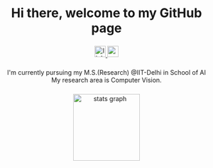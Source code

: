 <h1 align="center">Hi there, welcome to my GitHub page</h1>

###

<div align="center">
  <a href="https://www.linkedin.com/in/shashank-krishna-vempati/" target="_blank">
    <img src="https://img.shields.io/static/v1?message=LinkedIn&logo=linkedin&label=&color=0077B5&logoColor=white&labelColor=&style=for-the-badge" height="25" alt="linkedin logo"  />
  </a>
  <a href="vempatishashankbzy@gmail.com" target="_blank">
    <img src="https://img.shields.io/static/v1?message=Gmail&logo=gmail&label=&color=D14836&logoColor=white&labelColor=&style=for-the-badge" height="25" alt="gmail logo"  />
  </a>
</div>

###

<p align="center">I'm currently pursuing my M.S.(Research) @IIT-Delhi in School of AI<br>My research area is Computer Vision.</p>

###

<div align="center">
  <img src="https://github-readme-stats.vercel.app/api?username=ShashankKrishnaV&hide_title=false&hide_rank=false&show_icons=true&include_all_commits=true&count_private=true&disable_animations=false&theme=dracula&locale=en&hide_border=false&order=1" height="150" alt="stats graph" />

</div>

###
